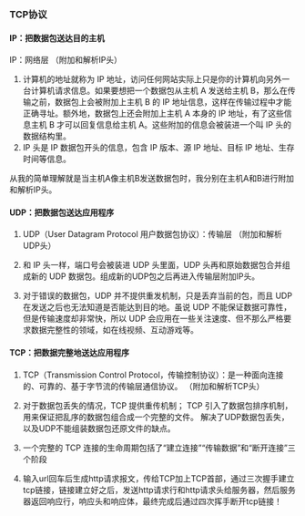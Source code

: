### TCP协议

#### IP：把数据包送达目的主机

IP：网络层   （附加和解析IP头）

1. 计算机的地址就称为 IP 地址，访问任何网站实际上只是你的计算机向另外一台计算机请求信息。如果要想把一个数据包从主机 A 发送给主机 B，那么在传输之前，数据包上会被附加上主机 B 的 IP 地址信息，这样在传输过程中才能正确寻址。额外地，数据包上还会附加上主机 A 本身的 IP 地址，有了这些信息主机 B 才可以回复信息给主机 A。这些附加的信息会被装进一个叫 IP 头的数据结构里。
2. IP 头是 IP 数据包开头的信息，包含 IP 版本、源 IP 地址、目标 IP 地址、生存时间等信息。

从我的简单理解就是当主机A像主机B发送数据包时，我分别在主机A和B进行附加和解析IP头。

#### UDP：把数据包送达应用程序

1. UDP（User Datagram Protocol 用户数据包协议）：传输层  （附加和解析UDP头）

2. 和 IP 头一样，端口号会被装进 UDP 头里面，UDP 头再和原始数据包合并组成新的 UDP 数据包。组成新的UDP包之后再进入传输层附加IP头。

3. 对于错误的数据包，UDP 并不提供重发机制，只是丢弃当前的包，而且 UDP 在发送之后也无法知道是否能达到目的地。虽说 UDP 不能保证数据可靠性，但是传输速度却非常快，所以 UDP 会应用在一些关注速度、但不那么严格要求数据完整性的领域，如在线视频、互动游戏等。

#### TCP：把数据完整地送达应用程序

1. TCP（Transmission Control Protocol，传输控制协议）：是一种面向连接的、可靠的、基于字节流的传输层通信协议。 （附加和解析TCP头）

2. 对于数据包丢失的情况，TCP 提供重传机制；
    TCP 引入了数据包排序机制，用来保证把乱序的数据包组合成一个完整的文件。
        解决了UDP数据包丢失，以及UDP不能组装数据包还原文件的缺点。

3. 一个完整的 TCP 连接的生命周期包括了“建立连接”“传输数据”和“断开连接”三个阶段

4. 输入url回车后生成http请求报文，传给TCP加上TCP首部，通过三次握手建立tcp链接，链接建立好之后，发送http请求行和http请求头给服务器，然后服务器返回响应行，响应头和响应体，最终完成后通过四次挥手断开tcp链接！

